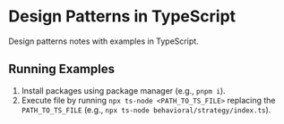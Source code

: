 # Design Patterns in TypeScript
Design patterns notes with examples in TypeScript.

## Running Examples
1. Install packages using package manager (e.g., `pnpm i`).
2. Execute file by running `npx ts-node <PATH_TO_TS_FILE>` replacing the
  `PATH_TO_TS_FILE` (e.g., `npx ts-node behavioral/strategy/index.ts`).